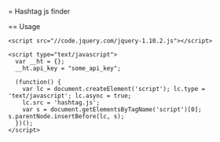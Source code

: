 = Hashtag js finder

== Usage

    <script src="//code.jquery.com/jquery-1.10.2.js"></script>

    <script type="text/javascript">
      var __ht = {};
      __ht.api_key = "some_api_key";

      (function() {
        var lc = document.createElement('script'); lc.type = 'text/javascript'; lc.async = true;
        lc.src = 'hashtag.js';
        var s = document.getElementsByTagName('script')[0]; s.parentNode.insertBefore(lc, s);
      })();
    </script>